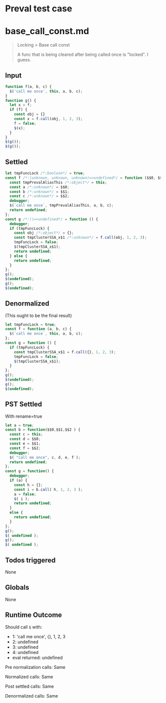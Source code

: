 # Preval test case

# base_call_const.md

> Locking > Base call const
>
> A func that is being cleared after being called once is "locked". I guess.

## Input

`````js filename=intro
function f(a, b, c) {
  $('call me once', this, a, b, c);
}
function g() {
  let x = f;
  if (f) {
    const obj = {}
    const x = f.call(obj, 1, 2, 3);
    f = false;
    $(x);
  }
}
$(g());
$(g());
`````


## Settled


`````js filename=intro
let tmpFuncLock /*:boolean*/ = true;
const f /*:(unknown, unknown, unknown)=>undefined*/ = function ($$0, $$1, $$2) {
  const tmpPrevalAliasThis /*:object*/ = this;
  const a /*:unknown*/ = $$0;
  const b /*:unknown*/ = $$1;
  const c /*:unknown*/ = $$2;
  debugger;
  $(`call me once`, tmpPrevalAliasThis, a, b, c);
  return undefined;
};
const g /*:()=>undefined*/ = function () {
  debugger;
  if (tmpFuncLock) {
    const obj /*:object*/ = {};
    const tmpClusterSSA_x$1 /*:unknown*/ = f.call(obj, 1, 2, 3);
    tmpFuncLock = false;
    $(tmpClusterSSA_x$1);
    return undefined;
  } else {
    return undefined;
  }
};
g();
$(undefined);
g();
$(undefined);
`````


## Denormalized
(This ought to be the final result)

`````js filename=intro
let tmpFuncLock = true;
const f = function (a, b, c) {
  $(`call me once`, this, a, b, c);
};
const g = function () {
  if (tmpFuncLock) {
    const tmpClusterSSA_x$1 = f.call({}, 1, 2, 3);
    tmpFuncLock = false;
    $(tmpClusterSSA_x$1);
  }
};
g();
$(undefined);
g();
$(undefined);
`````


## PST Settled
With rename=true

`````js filename=intro
let a = true;
const b = function($$0,$$1,$$2 ) {
  const c = this;
  const d = $$0;
  const e = $$1;
  const f = $$2;
  debugger;
  $( "call me once", c, d, e, f );
  return undefined;
};
const g = function() {
  debugger;
  if (a) {
    const h = {};
    const i = b.call( h, 1, 2, 3 );
    a = false;
    $( i );
    return undefined;
  }
  else {
    return undefined;
  }
};
g();
$( undefined );
g();
$( undefined );
`````


## Todos triggered


None


## Globals


None


## Runtime Outcome


Should call `$` with:
 - 1: 'call me once', {}, 1, 2, 3
 - 2: undefined
 - 3: undefined
 - 4: undefined
 - eval returned: undefined

Pre normalization calls: Same

Normalized calls: Same

Post settled calls: Same

Denormalized calls: Same
